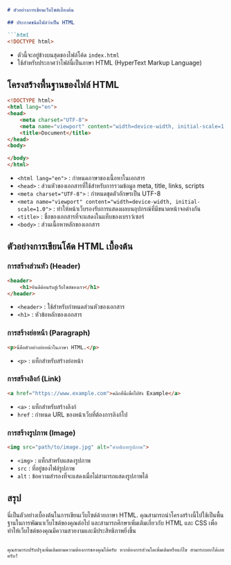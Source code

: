 ```markdown
# ตัวอย่างการเขียนเว็บไซต์เบื้องต้น

## ประกาศชนิดไฟล์ว่าเป็น HTML

```html
<!DOCTYPE html>
```

- ตัวนี้จะอยู่ข้างบนสุดของไฟล์โค้ด `index.html`
- ใช้สำหรับประกาศว่าไฟล์นี้เป็นภาษา HTML (HyperText Markup Language)

## โครงสร้างพื้นฐานของไฟล์ HTML

```html
<!DOCTYPE html>
<html lang="en">
<head>
    <meta charset="UTF-8">
    <meta name="viewport" content="width=device-width, initial-scale=1.0">
    <title>Document</title>
</head>
<body>

</body>
</html>
```

- `<html lang="en">` : กำหนดภาษาของเนื้อหาในเอกสาร
- `<head>` : ส่วนหัวของเอกสารที่ใช้สำหรับการรวมข้อมูล meta, title, links, scripts
- `<meta charset="UTF-8">` : กำหนดชุดตัวอักษรเป็น UTF-8
- `<meta name="viewport" content="width=device-width, initial-scale=1.0">` : ทำให้หน้าเว็บรองรับการแสดงผลบนอุปกรณ์ที่มีขนาดหน้าจอต่างกัน
- `<title>` : ชื่อของเอกสารที่จะแสดงในแท็บของเบราว์เซอร์
- `<body>` : ส่วนเนื้อหาหลักของเอกสาร

## ตัวอย่างการเขียนโค้ด HTML เบื้องต้น

### การสร้างส่วนหัว (Header)

```html
<header>
    <h1>ยินดีต้อนรับสู่เว็บไซต์ของเรา</h1>
</header>
```

- `<header>` : ใช้สำหรับกำหนดส่วนหัวของเอกสาร
- `<h1>` : หัวข้อหลักของเอกสาร

### การสร้างย่อหน้า (Paragraph)

```html
<p>นี่คือตัวอย่างย่อหน้าในภาษา HTML.</p>
```

- `<p>` : แท็กสำหรับสร้างย่อหน้า

### การสร้างลิงก์ (Link)

```html
<a href="https://www.example.com">คลิกที่นี่เพื่อไปยัง Example</a>
```

- `<a>` : แท็กสำหรับสร้างลิงก์
- `href` : กำหนด URL ของหน้าเว็บที่ต้องการลิงก์ไป

### การสร้างรูปภาพ (Image)

```html
<img src="path/to/image.jpg" alt="คำอธิบายรูปภาพ">
```

- `<img>` : แท็กสำหรับแสดงรูปภาพ
- `src` : ที่อยู่ของไฟล์รูปภาพ
- `alt` : ข้อความสำรองที่จะแสดงเมื่อไม่สามารถแสดงรูปภาพได้

## สรุป

นี่เป็นตัวอย่างเบื้องต้นในการเขียนเว็บไซต์ด้วยภาษา HTML. คุณสามารถนำโครงสร้างนี้ไปใช้เป็นพื้นฐานในการพัฒนาเว็บไซต์ของคุณต่อไป และสามารถศึกษาเพิ่มเติมเกี่ยวกับ HTML และ CSS เพื่อทำให้เว็บไซต์ของคุณมีความสวยงามและมีประสิทธิภาพยิ่งขึ้น
```

คุณสามารถปรับปรุงเพิ่มเติมตามความต้องการของคุณได้ครับ หากต้องการส่วนใดเพิ่มเติมหรือแก้ไข สามารถบอกได้เลยครับ!
